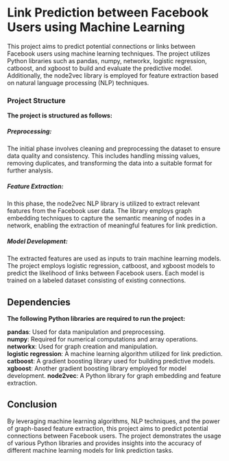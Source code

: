 # __Link Prediction between Facebook Users using Machine Learning__
This project aims to predict potential connections or links between Facebook users using machine learning techniques. The project utilizes Python libraries such as pandas, numpy, networkx, logistic regression, catboost, and xgboost to build and evaluate the predictive model. Additionally, the node2vec library is employed for feature extraction based on natural language processing (NLP) techniques.

### Project Structure
__The project is structured as follows:__
##### Preprocessing: 
The initial phase involves cleaning and preprocessing the dataset to ensure data quality and consistency. This includes handling missing values, removing duplicates, and transforming the data into a suitable format for further analysis.
##### Feature Extraction:
In this phase, the node2vec NLP library is utilized to extract relevant features from the Facebook user data. The library employs graph embedding techniques to capture the semantic meaning of nodes in a network, enabling the extraction of meaningful features for link prediction.
##### Model Development:
The extracted features are used as inputs to train machine learning models. The project employs logistic regression, catboost, and xgboost models to predict the likelihood of links between Facebook users. Each model is trained on a labeled dataset consisting of existing connections.

## Dependencies
__The following Python libraries are required to run the project:__

__pandas__: Used for data manipulation and preprocessing.  
__numpy__: Required for numerical computations and array operations.      
__networkx__: Used for graph creation and manipulation.  
__logistic regression__: A machine learning algorithm utilized for link prediction.  
__catboost__: A gradient boosting library used for building predictive models. 
__xgboost__: Another gradient boosting library employed for model development.
__node2vec__: A Python library for graph embedding and feature extraction.

## Conclusion
By leveraging machine learning algorithms, NLP techniques, and the power of graph-based feature extraction, this project aims to predict potential connections between Facebook users. The project demonstrates the usage of various Python libraries and provides insights into the accuracy of different machine learning models for link prediction tasks.
